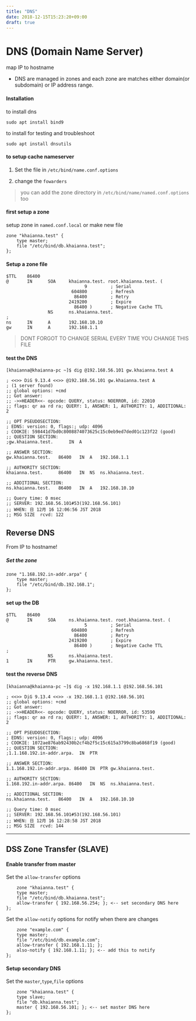 ```yaml
---
title: "DNS"
date: 2018-12-15T15:23:20+09:00
draft: true
---
```



# DNS (Domain Name Server)

map IP to hostname

* DNS are managed in zones and each zone are matches either domain(or subdomain) or IP address range.



#### Installation

to install dns

	sudo apt install bind9

to install for testing and troubleshoot

	sudo apt install dnsutils


#### to setup cache nameserver

1. Set the file in `/etc/bind/name.conf.options`

2. change the `fowarders`


>	you can add the zone directory in `/etc/bind/name/named.conf.options` too

#### first setup a zone 

setup zone in  `named.conf.local` or make new file

	zone "khaianna.test" {
        type master;
        file "/etc/bind/db.khaianna.test";
	};

#### Setup a zone file
	
	$TTL    86400
	@       IN      SOA     khaianna.test. root.khaianna.test. (
								  9         ; Serial
							 604800         ; Refresh
							  86400         ; Retry
							2419200         ; Expire
							  86400 )       ; Negative Cache TTL
					NS      ns.khaianna.test.
	;
	ns      IN      A       192.168.10.10
	gw      IN      A       192.168.1.1

>	DONT FORGOT TO CHANGE SERIAL EVERY TIME YOU CHANGE THIS FILE

#### test the DNS

	[khaianna@khaianna-pc ~]$ dig @192.168.56.101 gw.khaianna.test A

	; <<>> DiG 9.13.4 <<>> @192.168.56.101 gw.khaianna.test A
	; (1 server found)
	;; global options: +cmd
	;; Got answer:
	;; ->>HEADER<<- opcode: QUERY, status: NOERROR, id: 22010
	;; flags: qr aa rd ra; QUERY: 1, ANSWER: 1, AUTHORITY: 1, ADDITIONAL: 2

	;; OPT PSEUDOSECTION:
	; EDNS: version: 0, flags:; udp: 4096
	; COOKIE: 598441d7bd0c8008874073625c15c0eb9ed7ded01c123f22 (good)
	;; QUESTION SECTION:
	;gw.khaianna.test.		IN	A

	;; ANSWER SECTION:
	gw.khaianna.test.	86400	IN	A	192.168.1.1

	;; AUTHORITY SECTION:
	khaianna.test.		86400	IN	NS	ns.khaianna.test.

	;; ADDITIONAL SECTION:
	ns.khaianna.test.	86400	IN	A	192.168.10.10

	;; Query time: 0 msec
	;; SERVER: 192.168.56.101#53(192.168.56.101)
	;; WHEN: 日 12月 16 12:06:56 JST 2018
	;; MSG SIZE  rcvd: 122


## Reverse DNS

From IP to hostname!

##### Set the zone

	zone "1.168.192.in-addr.arpa" {
        type master;
        file "/etc/bind/db.192.168.1";
	};


#### set up the DB

	$TTL    86400
	@       IN      SOA     ns.khaianna.test. root.khaianna.test. (
								  5         ; Serial
							 604800         ; Refresh
							  86400         ; Retry
							2419200         ; Expire
							  86400 )       ; Negative Cache TTL
	;
					NS      ns.khaianna.test.
	1       IN      PTR     gw.khaianna.test.

#### test the reverse DNS

	[khaianna@khaianna-pc ~]$ dig -x 192.168.1.1 @192.168.56.101

	; <<>> DiG 9.13.4 <<>> -x 192.168.1.1 @192.168.56.101
	;; global options: +cmd
	;; Got answer:
	;; ->>HEADER<<- opcode: QUERY, status: NOERROR, id: 53590
	;; flags: qr aa rd ra; QUERY: 1, ANSWER: 1, AUTHORITY: 1, ADDITIONAL: 2

	;; OPT PSEUDOSECTION:
	; EDNS: version: 0, flags:; udp: 4096
	; COOKIE: 1072ae876ab92430b2cf4b2f5c15c615a3799c8ba6868f19 (good)
	;; QUESTION SECTION:
	;1.1.168.192.in-addr.arpa.	IN	PTR

	;; ANSWER SECTION:
	1.1.168.192.in-addr.arpa. 86400	IN	PTR	gw.khaianna.test.

	;; AUTHORITY SECTION:
	1.168.192.in-addr.arpa.	86400	IN	NS	ns.khaianna.test.

	;; ADDITIONAL SECTION:
	ns.khaianna.test.	86400	IN	A	192.168.10.10

	;; Query time: 0 msec
	;; SERVER: 192.168.56.101#53(192.168.56.101)
	;; WHEN: 日 12月 16 12:28:58 JST 2018
	;; MSG SIZE  rcvd: 144

-----

## DSS Zone Transfer (SLAVE)

#### Enable transfer from master

Set the `allow-transfer` options

		zone "khaianna.test" {
        type master;
        file "/etc/bind/db.khaianna.test";
		allow-transfer { 192.168.56.254; }; <-- set secondary DNS here
	};


Set the `allow-notify` options for notify when there are changes

		zone "example.com" {
		type master;
		file "/etc/bind/db.example.com";
		allow-transfer { 192.168.1.11; };
		also-notify { 192.168.1.11; }; <-- add this to notify
	};

#### Setup secondary DNS

Set the `master`,`type`,`file` options

		zone "khaianna.test" {
        type slave;
        file "db.khaianna.test";
		master { 192.168.56.101; }; <-- set master DNS here
	};




	
